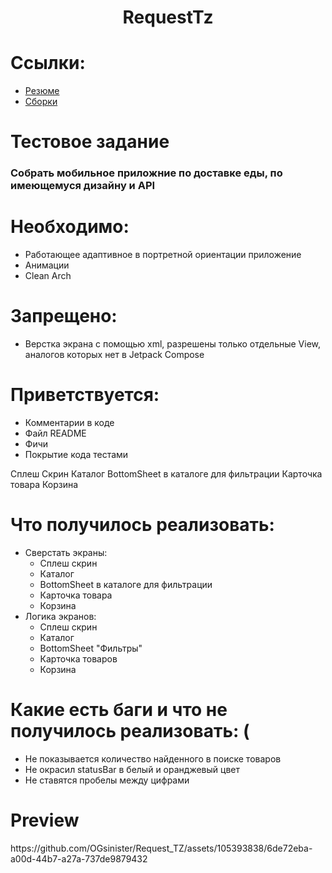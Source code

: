 <h1 align="center">RequestTz</h1>
<h1>Ссылки:</h1>
<ul>
  <li><a href=https://hh.ru/resume/2bca8516ff0c5fb9e20039ed1f486b39684c6d>Резюме</a></li>
  <li><a href=https://drive.google.com/drive/folders/14ZX1msz32nQEkJVZbwtkBZtZE6l9vKc5?usp=sharing>Сборки</a></li>
</ul>
<h1 align="start">Тестовое задание</h1>
<h3 align="start">Собрать мобильное приложние по доставке еды, по имеющемуся дизайну и API </h3>
<h1 align="start">Необходимо:</h1>
<ul>
  <li>Работающее адаптивное в портретной ориентации приложение</li>
  <li>Анимации</li>
  <li>Clean Arch</li>
</ul>
<h1 align="start">Запрещено:</h1>
<ul>
  <li>Верстка экрана с помощью xml, разрешены только отдельные View, аналогов которых нет в Jetpack Compose</li>
</ul>
<h1 align="start">Приветствуется:</h1>
<ul>
  <li>Комментарии в коде</li>
  <li>Файл README</li>
  <li>Фичи</li>
  <li>Покрытие кода тестами</li>
</ul>

Сплеш Скрин
Каталог
BottomSheet в каталоге для фильтрации
Карточка товара
Корзина


<h1>Что получилось реализовать:</h1>
<ul>
  <li>Сверстать экраны:
    <ul>
      <li>Сплеш скрин</li>
      <li>Каталог</li>
      <li>BottomSheet в каталоге для фильтрации</li>
      <li>Карточка товара</li>
      <li>Корзина</li>
    </ul>
  </li>
  <li>Логика экранов:
    <ul> 
      <li>Сплеш скрин</li>
      <li>Каталог</li>
      <li>BottomSheet "Фильтры"</li>
      <li>Карточка товаров</li>
      <li>Корзина</li>
    </ul>
  </li>
</ul>
<h1>Какие есть баги и что не получилось реализовать: (</h1>
<ul>
  <li>Не показывается количество найденного в поиске товаров</li>
  <li>Не окрасил statusBar в белый и оранджевый цвет</li>
  <li>Не ставятся пробелы между цифрами</li>
</ul>
<h1>Preview</h1>
https://github.com/OGsinister/Request_TZ/assets/105393838/6de72eba-a00d-44b7-a27a-737de9879432

